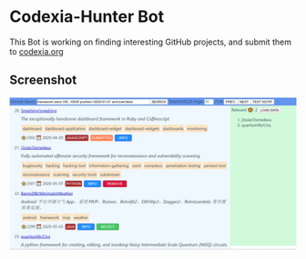 # Codexia-Hunter Bot

This Bot is working on finding interesting GitHub projects, and submit them to [codexia.org](https://www.codexia.org/)

## Screenshot

![codexia-hunter screenshot](./vue-app/public/screenshot.jpg)
